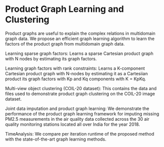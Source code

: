 # Product Graph Learning and Clustering

Product graphs are useful to explain the complex relations in multidomain graph data.
We propose an efficient graph learning algorithm to learn the factors of the product graph from multidomain graph data.


Learning sparse graph factors: Learns a sparse Cartesian product graph with N nodes by estimating its graph factors.

Learning graph factors with rank constraints: Learns a K-component Cartesian product graph with N-nodes by estimating it as a Cartesiian product its graph factors with Kp and Kq components with K = KpKq.

Multi-view object clustering (COIL-20 dataset): This contains the data and files used to demonstrate product graph clustering on the COIL-20 image dataset. 

Joint data imputation and product graph learning: We demonstrate the performance of the product graph learning framework for imputing missing PM2.5 measurements in the air quality data collected across the 30 air quality monitoring stations located all over India for the year 2018.

TimeAnalysis: We compare per iteration runtime of the proposed method with the state-of-the-art graph learning methods. 
